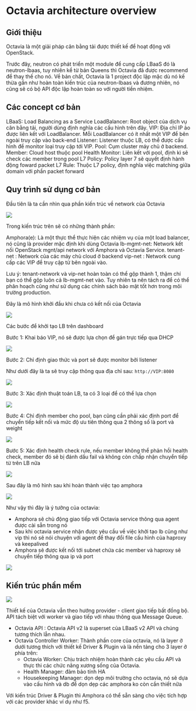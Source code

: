 # Octavia architecture overview

## Giới thiệu

Octavia là một giải pháp cân bằng tải được thiết kế để hoạt động với OpenStack.

Trước đây, neutron có phát triển một module để cung cấp LBaaS đó là neutron-lbaas, tuy nhiên kể từ bản Queens thì Octavia đã được recommend để thay thế cho nó. Về bản chất, Octavia là 1 project độc lập mặc dù nó kế thừa gần như hoàn toàn kiến trúc của neutron-lbaas và đương nhiên, nó cũng sẽ có bộ API độc lập hoàn toàn so với người tiền nhiệm.

## Các concept cơ bản

LBaaS: Load Balancing as a Service
LoadBalancer: Root object của dịch vụ cân bằng tải, người dùng định nghĩa các cấu hình trên đây.
VIP: Địa chỉ IP ảo được liên kết với LoadBalancer. Mỗi LoadBalancer có ít nhất một VIP để bên ngoài truy cập vào back-end
Listener: Listener thuộc LB, có thể được cấu hình để monitor loại truy cập tới VIP.
Pool: Cụm cluster máy chủ ở backend.
Member: Cloud host thuộc pool
Health Monitor: Liên kết với pool, định kì sẽ check các member trong pool
L7 Policy: Policy layer 7 sẽ quyết định hành động foward packet
L7 Rule: Thuộc L7 policy, định nghĩa việc matching giữa domain với phần packet forward

## Quy trình sử dụng cơ bản

Đầu tiên là ta cần nhìn qua phần kiến trúc về network của Octavia

<img src="https://i.imgur.com/7aWc1Lj.png">

Trong kiến trúc trên sẽ có những thành phần:

Amphora(e): Là một thực thể thực hiện các nhiệm vụ của một load balancer, nó cũng là provider mặc định khi dùng Octavia
lb-mgmt-net: Network kết nối OpenStack mgnt/api network với Amphora và Octavia Service.
tenant-net : Network của các máy chủ cloud ở backend
vip-net : Network cung cấp các VIP để truy cập từ bên ngoài vào.

Lưu ý: tenant-network và vip-net hoàn toàn có thể gộp thành 1, thậm chí bạn có thể gộp luôn cả lb-mgmt-net vào. Tuy nhiên ta nên tách ra để có thể phân hoạch cũng như sử dụng các chính sách bảo mật tốt hơn trong môi trường production.

Đây là mô hình khởi đầu khi chưa có kết nối của Octavia

<img src="https://i.imgur.com/32QIv1E.png">

Các bước để khởi tạo LB trên dashboard

Bước 1: Khai báo VIP, nó sẽ được lựa chọn để gán trực tiếp qua DHCP

<img src="https://i.imgur.com/wZ6ufc2.png">

Bước 2: Chỉ định giao thức và port sẽ được monitor bởi listener

Như dưới đây là ta sẽ truy cập thông qua địa chỉ sau: `http://VIP:8080`

<img src="https://i.imgur.com/K2RXdJY.png">

Bước 3: Xác định thuật toán LB, ta có 3 loại để có thể lựa chọn

<img src="https://i.imgur.com/3D9WCnb.png">

Bước 4: Chỉ định member cho pool, bạn cũng cần phải xác định port để chuyển tiếp kết nối và mức độ ưu tiên thông qua 2 thông số là port và weight

<img src="https://i.imgur.com/mlwgI1A.png">

Bước 5: Xác định health check rule, nếu member không thể phản hồi health check, member đó sẽ bị đánh dấu fail và không còn chấp nhận chuyển tiếp từ trên LB nữa

<img src="https://i.imgur.com/HUXEguX.png">

Sau đây là mô hình sau khi hoàn thành việc tạo amphora

<img src="https://i.imgur.com/PSk1S5F.png">

Như vậy thì đây là ý tưởng của octavia:

- Amphora sẽ chủ động giao tiếp với Octavia service thông qua agent được cài sẵn trong nó
- Sau khi octavia service nhận được yêu cầu về việc khởi tạo lb cũng như vip thì nó sẽ nói chuyện với agent để thay đổi file cấu hình của haproxy và keepalived
- Amphora sẽ được kết nối tới subnet chứa các member và haproxy sẽ chuyển tiếp thông qua ip và port

<img src="https://i.imgur.com/NlGgsl6.png">

## Kiến trúc phần mềm

<img src="https://i.imgur.com/GHsK1Pj.png">

Thiết kế của Octavia vẫn theo hướng provider - client giao tiếp bất đồng bộ. API tách biệt với worker và giao tiếp với nhau thông qua Message Queue.

- Octavia API : Octavia API v2 là superset của LBaaS v2 API và chúng tương thích lẫn nhau.
- Octavia Controller Worker: Thành phần core của octavia, nó là layer ở dưới tương thích với thiết kế Driver & Plugin và là nền tảng cho 3 layer ở phía trên:
    - Octavia Worker: Chịu trách nhiệm hoàn thành các yêu cầu API và thực thi các chức năng xương sống của Octavia.
    - Health Manager: đảm bảo tính HA 
    - Housekeeping Manager: dọn dẹp môi trường cho octavia, nó sẽ dựa vào cấu hình và db để dọn dẹp các amphora ko còn cần thiết nữa

Với kiến trúc Driver & Plugin thì Amphora có thể sẵn sàng cho việc tích hợp với các provider khác ví dụ như f5.

